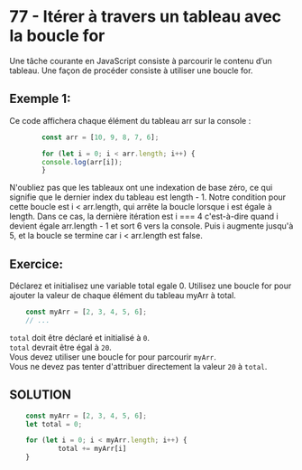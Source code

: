 # 77 - Itérer à travers un tableau avec la boucle for
Une tâche courante en JavaScript consiste à parcourir le contenu d’un tableau. Une façon de procéder consiste à utiliser une boucle for. 

## Exemple 1:
Ce code affichera chaque élément du tableau arr sur la console :

```js
        const arr = [10, 9, 8, 7, 6];

        for (let i = 0; i < arr.length; i++) {
        console.log(arr[i]);
        }
```
N'oubliez pas que les tableaux ont une indexation de base zéro, ce qui signifie que le dernier index du tableau est length - 1. Notre condition pour cette boucle est i < arr.length, qui arrête la boucle lorsque i est égale à length. Dans ce cas, la dernière itération est i === 4 c'est-à-dire quand i devient égale arr.length - 1 et sort 6 vers la console. Puis i augmente jusqu'à 5, et la boucle se termine car i < arr.length est false.

## Exercice:
Déclarez et initialisez une variable total egale 0. Utilisez une boucle for pour ajouter la valeur de chaque élément du tableau myArr à total.

```js
    const myArr = [2, 3, 4, 5, 6];
    // ...
```
`total` doit être déclaré et initialisé à `0`.   
`total` devrait être égal à `20`.   
Vous devez utiliser une boucle for pour parcourir `myArr`.   
Vous ne devez pas tenter d'attribuer directement la valeur `20` à `total`.

## SOLUTION

```js
    const myArr = [2, 3, 4, 5, 6];
    let total = 0;

    for (let i = 0; i < myArr.length; i++) {
            total += myArr[i]
    }
```